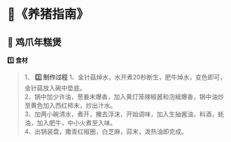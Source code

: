 # 📒《养猪指南》

## 🥩 鸡爪年糕煲 
**1️⃣ 食材**
> 1、
**2️⃣ 制作过程**
>1、金针菇焯水，水开煮20秒断生，肥牛焯水，变色即可，金针菇放入碗中垫底。    
>2、锅中加少许油，葱姜末爆香，加入黄灯笼辣椒酱和泡椒爆香，锅中油炒至黄色加入西红柿末，炒出汁水。    
>3、加两小碗清水，煮开，撇去浮沫，开始调味，加入生抽酱油，料酒，蚝油，加入肥牛，中小火煮至入味。    
>4、出锅装盘，撒青红椒圈，白芝麻，蒜末，泼热油即完成。

